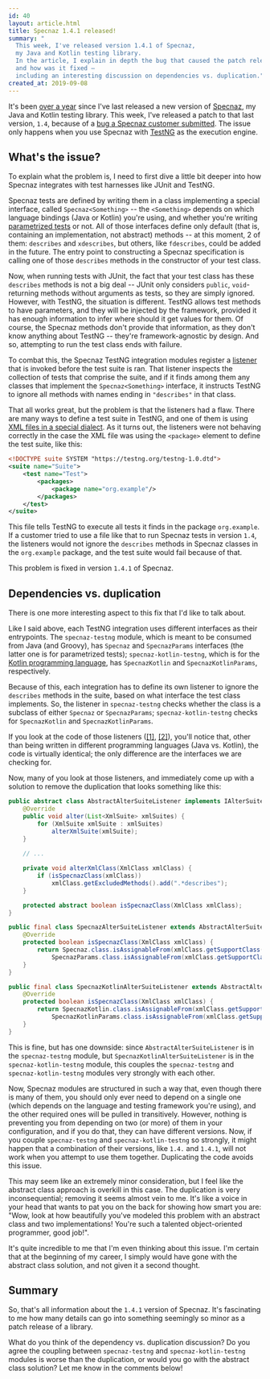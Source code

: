```yaml
---
id: 40
layout: article.html
title: Specnaz 1.4.1 released!
summary: "
  This week, I've released version 1.4.1 of Specnaz,
  my Java and Kotlin testing library.
  In the article, I explain in depth the bug that caused the patch release,
  and how was it fixed –
  including an interesting discussion on dependencies vs. duplication."
created_at: 2019-09-08
---
```


It's been [over a year](/specnaz-1_4-released)
since I've last released a new version of [Specnaz](https://github.com/skinny85/specnaz),
my Java and Kotlin testing library.
This week, I've released a patch to that last version, `1.4`,
because of a [bug a Specnaz customer submitted](https://github.com/skinny85/specnaz/issues/10).
The issue only happens when you use Specnaz with [TestNG](http://testng.org/) as the execution engine.

## What's the issue?

To explain what the problem is,
I need to first dive a little bit deeper into how Specnaz integrates with test harnesses like JUnit and TestNG.

Specnaz tests are defined by writing them in a class implementing a special interface, called `Specnaz<Something>` --
the `<Something>` depends on which language bindings (Java or Kotlin)
you're using, and whether you're writing [parametrized tests](/specnaz-1_3-released#parametrized-tests) or not.
All of those interfaces define only default (that is, containing an implementation, not abstract) methods --
at this moment, 2 of them: `describes` and `xdescribes`,
but others, like `fdescribes`, could be added in the future.
The entry point to constructing a Specnaz specification is calling one of those
`describes` methods in the constructor of your test class.

Now, when running tests with JUnit,
the fact that your test class has these `describes` methods is not a big deal --
JUnit only considers `public`, `void`-returning methods without arguments as tests,
so they are simply ignored.
However, with TestNG, the situation is different.
TestNG allows test methods to have parameters,
and they will be injected by the framework,
provided it has enough information to infer where should it get values for them.
Of course, the Specnaz methods don't provide that information,
as they don't know anything about TestNG --
they're framework-agnostic by design.
And so, attempting to run the test class ends with failure.

To combat this, the Specnaz TestNG integration modules register a
[listener](https://static.javadoc.io/org.testng/testng/7.0.0/org/testng/IAlterSuiteListener.html)
that is invoked before the test suite is ran.
That listener inspects the collection of tests that comprise the suite,
and if it finds among them any classes that implement the `Specnaz<Something>` interface,
it instructs TestNG to ignore all methods with names ending in `"describes"` in that class.

That all works great, but the problem is that the listeners had a flaw.
There are many ways to define a test suite in TestNG,
and one of them is using [XML files in a special dialect](https://testng.org/doc/documentation-main.html#testng-xml).
As it turns out, the listeners were not behaving correctly in the case
the XML file was using the `<package>` element to define the test suite, like this:

```xml
<!DOCTYPE suite SYSTEM "https://testng.org/testng-1.0.dtd">
<suite name="Suite">
    <test name="Test">
        <packages>
            <package name="org.example"/>
        </packages>
    </test>
</suite>
```

This file tells TestNG to execute all tests it finds in the package `org.example`.
If a customer tried to use a file like that to run Specnaz tests in version `1.4`,
the listeners would not ignore the `describes` methods in Specnaz classes in the `org.example` package,
and the test suite would fail because of that.

This problem is fixed in version `1.4.1` of Specnaz.

## Dependencies vs. duplication

There is one more interesting aspect to this fix that I'd like to talk about.

Like I said above, each TestNG integration uses different interfaces as their entrypoints.
The `specnaz-testng` module, which is meant to be consumed from Java (and Groovy),
has `Specnaz` and `SpecnazParams` interfaces
(the latter one is for parametrized tests);
`specnaz-kotlin-testng`, which is for the [Kotlin programming language](https://kotlinlang.org),
has `SpecnazKotlin` and `SpecnazKotlinParams`, respectively.

Because of this, each integration has to define its own listener to ignore the `describes` methods in the suite,
based on what interface the test class implements.
So, the listener in `specnaz-testng` checks whether the class is a subclass of either `Specnaz` or `SpecnazParams`;
`specnaz-kotlin-testng` checks for `SpecnazKotlin` and `SpecnazKotlinParams`.

If you look at the code of those listeners
([[1]](https://github.com/skinny85/specnaz/blob/8bb85b6cfd1fe13f7ffeb0d098710d5b83c7d41d/src/main/specnaz-testng/src/main/java/org/specnaz/testng/SpecnazAlterSuiteListener.java#L13
),
[[2]](https://github.com/skinny85/specnaz/blob/8bb85b6cfd1fe13f7ffeb0d098710d5b83c7d41d/src/main/specnaz-kotlin-testng/src/main/kotlin/org/specnaz/kotlin/testng/SpecnazKotlinAlterSuiteListener.kt#L11
)),
you'll notice that,
other than being written in different programming languages
(Java vs. Kotlin),
the code is virtually identical;
the only difference are the interfaces we are checking for.

Now, many of you look at those listeners,
and immediately come up with a solution to remove the duplication that looks something like this:

```java
public abstract class AbstractAlterSuiteListener implements IAlterSuiteListener {
    @Override
    public void alter(List<XmlSuite> xmlSuites) {
        for (XmlSuite xmlSuite : xmlSuites)
            alterXmlSuite(xmlSuite);
    }
    
    // ...

    private void alterXmlClass(XmlClass xmlClass) {
        if (isSpecnazClass(xmlClass))
            xmlClass.getExcludedMethods().add(".*describes");
    }

    protected abstract boolean isSpecnazClass(XmlClass xmlClass);
}

public final class SpecnazAlterSuiteListener extends AbstractAlterSuiteListener {
    @Override
    protected boolean isSpecnazClass(XmlClass xmlClass) {
        return Specnaz.class.isAssignableFrom(xmlClass.getSupportClass()) ||
            SpecnazParams.class.isAssignableFrom(xmlClass.getSupportClass());
    }
}

public final class SpecnazKotlinAlterSuiteListener extends AbstractAlterSuiteListener {
    @Override
    protected boolean isSpecnazClass(XmlClass xmlClass) {
        return SpecnazKotlin.class.isAssignableFrom(xmlClass.getSupportClass()) ||
            SpecnazKotlinParams.class.isAssignableFrom(xmlClass.getSupportClass());
    }
}
```

This is fine, but has one downside:
since `AbstractAlterSuiteListener` is in the `specnaz-testng` module,
but `SpecnazKotlinAlterSuiteListener` is in the `specnaz-kotlin-testng` module,
this couples the `specnaz-testng` and `specnaz-kotlin-testng` modules very strongly with each other.

Now, Specnaz modules are structured in such a way that,
even though there is many of them,
you should only ever need to depend on a single one
(which depends on the language and testing framework you're using),
and the other required ones will be pulled in transitively.
However, nothing is preventing you from depending on two
(or more) of them in your configuration,
and if you do that, they can have different versions.
Now, if you couple `specnaz-testng` and `specnaz-kotlin-testng` so strongly,
it might happen that a combination of their versions,
like `1.4.` and `1.4.1`,
will not work when you attempt to use them together.
Duplicating the code avoids this issue.

This may seem like an extremely minor consideration,
but I feel like the abstract class approach is overkill in this case.
The duplication is very inconsequential;
removing it seems almost vein to me.
It's like a voice in your head that wants to pat you on the back for showing how smart you are:
"Wow, look at how beautifully you've modeled this problem with an abstract class and two implementations!
You're such a talented object-oriented programmer, good job!".

It's quite incredible to me that I'm even thinking about this issue.
I'm certain that at the beginning of my career,
I simply would have gone with the abstract class solution,
and not given it a second thought.


## Summary

So, that's all information about the `1.4.1` version of Specnaz.
It's fascinating to me how many details can go into something seemingly so minor as a patch release of a library.

What do you think of the dependency vs. duplication discussion?
Do you agree the coupling between `specnaz-testng` and `specnaz-kotlin-testng` modules is worse than the duplication,
or would you go with the abstract class solution?
Let me know in the comments below!
